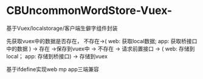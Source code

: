 # CBUncommonWordStore-Vuex-
基于Vuex/localstorage/客户端生僻字组件封装

先获取vuex中的数据是否存在，
不存在->( web: 获取local数据; app: 获取桥接口中的数据 )
-> 存在 
->保存到vuex中 
-> 不存在 
-> 请求前置接口 
-> ( web: 存储到local； app: 存储到桥接口) 
-> 存储到vuex


基于ifdefine实现web mp app三端兼容
